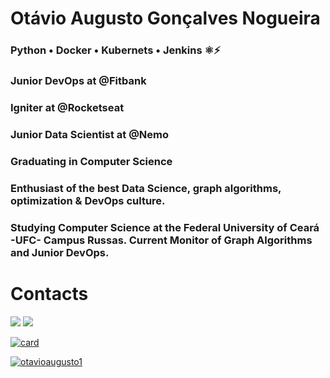 # Otávio Augusto Gonçalves Nogueira

### Python • Docker • Kubernets • Jenkins  ⚛️⚡
### Junior DevOps at @Fitbank
### Igniter at @Rocketseat
### Junior Data Scientist at @Nemo
### Graduating in Computer Science
### Enthusiast of the best Data Science, graph algorithms, optimization & DevOps culture.
### Studying Computer Science at the Federal University of Ceará -UFC- Campus Russas. Current Monitor of Graph Algorithms and Junior DevOps.
 
<div>
 <h1>Contacts</h1>
  <a href="https://www.instagram.com/otavio.gon/" target="_blank"><img src="https://img.shields.io/badge/-Instagram-%23E4405F?style=for-the-badge&logo=instagram&logoColor=white" target="_blank"></a>
  <a href="https://www.linkedin.com/in/ot%C3%A1vio-augusto-gon%C3%A7alves-nogueira-2627791b7/" target="_blank"><img src="https://img.shields.io/badge/-LinkedIn-%230077B5?style=for-the-badge&logo=linkedin&logoColor=white" target="_blank"></a>
 </div>

[![card](https://github-readme-stats.vercel.app/api?username=otavioaugusto1&theme=default)](https://github.com/otavioaugusto1/)

[![otavioaugusto1](https://github-readme-stats.vercel.app/api/top-langs/?username=otavioaugusto1&hide=html&layout=compact&theme=default)](https://github.com/otavioaugusto1)
